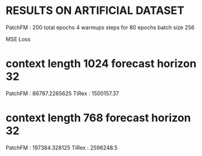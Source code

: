 # RESULTS ON ARTIFICIAL DATASET
PatchFM : 200 total epochs 4 warmups steps for 80 epochs batch size 256

MSE Loss

# context length 1024 forecast horizon 32
PatchFM : 86787.2265625
TiRex : 1500157.37

# context length 768 forecast horizon 32
PatchFM : 197384.328125
TiRex : 2596248.5